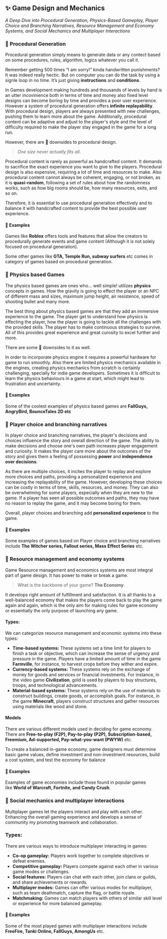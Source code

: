 ## :sparkles: Game Design and Mechanics
_A Deep Dive into Procedural Generation, Physics-Based Gameplay, Player Choice and Branching Narratives, Resource Management and Economy Systems, and Social Mechanics and Multiplayer Interactions_
### :small_orange_diamond: Procedural Generation

Procedural generation simply means to generate data or any contect based on some procedures, rules, algorithm, logics whatever you call it. 

Remember getting 500 times “I am sorry!” kinda handwritten punishments? It was indeed really hectic. But on computer you can do the task by using a signle loop in no time. It’s just giving **instructions** and **conditions**.

In Games development making hundreds and thousands of levels by hand is an utter incovinience both in terms of time and money also fixed level designs can become boring by time and provides a poor user experience. However a system of procedural generation offers **infinite replayability**. With procedural design, players are always presented with new challenges, pushing them to learn more about the game. Additionally, procedural content can be adaptive and adjust to the player's style and the level of difficulty required to make the player stay engaged in the game for a long run.

However, there are :anger: downsides to procedural design. 

>_One size never actually fits all_.

Procedural content is rarely as powerful as handcrafted content. It demands to sacrifice the exact experience you want to give to the players. Procedural design is also expensive, requiring a lot of time and resources to make. Also procedural content cannot always be coherent, engaging, or not broken, as it is **quasi-random**, following a set of rules about how the randomness works, such as how big rooms should be, how many resources, exits, and so on. 

Therefore, it is essential to use procedural generation effectively and to balance it with handcrafted content to provide the best possible user experience.

#### :pushpin: Examples

Games like **Roblox** offers tools and features that allow the creators to procedurally generate events and game content (Although it is not solely focused on procedural generation).

Some other games like **GTA, Temple Run, subway surfers** etc comes in category of games based on procedural generation.



### :small_orange_diamond: Physics based Games

The physics based games are ones who... well simple! utilizes **physics** concepts in games. How the gravity is going to effect the player or an NPC of different mass and sizes, maximum jump height, air resistence, speed of shooting bullet and many more.

The best thing about physics based games are that they add an immersive experience to the game. The player get to understand how physics is effecting the player, how the player is going to tackle all the challenges with the provided skills. The player has to make continuous strategies to survive. All of this provides great experience and great curosity to excel further and more.

There are some :anger: downsides to it as well.

In order to incorporate physics engine it requires a powerful hardware for game to run smoothly. Also there are limited physics mechanics available in the engines, creating physics mechanics from scratch is certainly challenging, specially for indie game developers. Sometimes it is difficult to learn the physics behaviours in a game at start, which might lead to frustration and uncertainty.

#### :pushpin: Examples

Some of the coolest examples of physics based games are **FallGuys, AngryBird, BounceTales 2D etc**

### :small_orange_diamond: Player choice and branching narratives

In player choice and branching narratives, the player's decisions and choices influence the story and overall direction of the game. The ability to make decisions and choose one's own path increases player engagement and curiosity. It makes the player care more about the outcomes of the story and gives them a feeling of possessing **power** and **independence over decisions**.

As there are multiple choices, it incites the player to replay and explore more choices and paths, providing a personalized experience and increasing the replayability of the game. However, developing these choices can be costly in terms of time, skills, resources, and money. They can also be overwhelming for some players, especially when they are new to the game.
If a player has seen all possible outcomes and paths, they may have no reason to replay the game, and it may become boring for them.

Overall, player choices and branching add **personalized experience** to the game. 

#### :pushpin: Examples

Some examples of games based on Player choice and branching narratives include **The Witcher series, Fallout series, Mass Effect Series** etc.



### :small_orange_diamond: Resource management and economy systems

Game Resource management and economics systems are most integral part of game design. It has power to make or break a game.

> What is the backbone of your game? **The Economy**.

 It develops right amount of fulfillment and satisfaction. It is all thanks to a well-balanced economy that makes the players come back to play the game again and again, which is the only aim for making rules for game economy or essentially the only purpose of launching any game.

#### Types:

We can categorize resource management and economic systems into these types:

- **Time-based systems:** These systems set a time limit for players to finish a task or objective, which can increase the sense of urgency and pressure in the game. Players have a limited amount of time in the game **Farmville**, for instance, to harvest crops before they wither and expire.
- **Currency-based systems:** These systems rely on the exchange of money for goods and services or financial investments. For instance, in the video game **Civilization**, gold is used by players to buy structures, troops, and technological advancements.
- **Material-based systems:** These systems rely on the use of materials to construct buildings, create goods, or accomplish goals. For instance, in the game **Minecraft**, players construct structures and gather resources using materials like wood and stone.

#### Models

There are various different models used in deciding for game economy. There are **Free-to-play (F2P), Pay-to-play (P2P), Subscription-based, Freemium, Ad-supported, Pay-what-you-want (PWYW)** etc.

 To create a balanced in-game economy, game designers must determine basic game values, define investment and non-investment resources, build a cost system, and test the economy for balance

#### :pushpin: Examples

Examples of game economies include those found in popular games like **World of Warcraft, Fortnite, and Candy Crush**.



### :small_orange_diamond: Social mechanics and multiplayer interactions

Multiplayer games let the players interact and play with each other. Enhancing the overall gaming experience and develops a sense of community my promoting teamwork and collaboration.

### Types:
There are various ways to introduce multiplayer interacting in games:

- **Co-op gameplay:** Players work together to complete objectives or defeat enemies.
- **Competitive gameplay:** Players compete against each other in various game modes or challenges.
- **Social features:** Players can chat with each other, join clans or guilds, and share achievements or rewards.
- **Multiplayer modes:** Games can offer various modes for multiplayer, such as team deathmatch, capture the flag, or battle royale.
- **Matchmaking:** Games can match players with others of similar skill level or experience for more balanced gameplay.

#### :pushpin: Examples

Some of the most played games with multiplayer interactions include **FreeFire, Tanki Online, FallGuys, AmongUs** etc.
